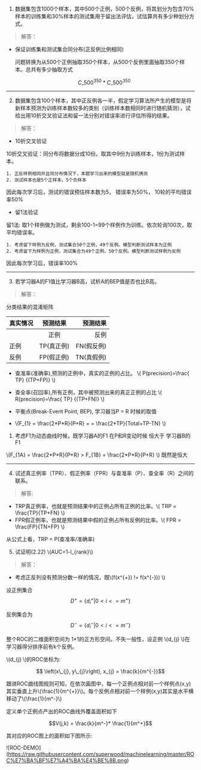 <script type="text/javascript" src="http://cdn.mathjax.org/mathjax/latest/MathJax.js?config=default"></script>

1. 数据集包含1000个样本，其中500个正例，500个反例，将其划分为包含70%样本的训练集和30%样本的测试集用于留出法评估，试估算共有多少种划分方式。

>解答：

* 保证训练集和测试集合同分布(正反例比例相同)
	
	问题转换为从500个正例抽取350个样本，从500个反例里面抽取350个样本。总共有多少抽取方式


	$$C\_{500}^{350}*C\_{500}^{350}~ $$	

---------------------------------------------------------------

2. 数据集包含100个样本，其中正反例各一半，假定学习算法所产生的模型是将新样本预测为训练样本数较多的类别（训练样本数相同时进行随机猜测），试给出用10折交叉验证法和留一法分别对错误率进行评估所得的结果。

>解答：

* 10折交叉验证

10折交叉验证：同分布将数据分成10份。取其中9份为训练样本，1份为测试样本。

	1. 正反样例相同并且同分布情况下，本题学习出来的模型就是随机猜测
	2. 测试样本也是5个正样本，5个负样本
	
因此每次学习后，测试的错误预估样本数为5， 错误率为50%， 10轮的平均错误率50%

* 留1法验证

留1法: 取1个样例做为测试，剩余100-1=99个样例作为训练。依次轮询100次，取平均错误率。
	
	1. 考虑留下样例为反例，测试集合50个正例，49个反例。模型判断测试样本为正例
	2. 考虑留下为样例为正例，测试集合为49个正例，50个反例。模型判断测试样例为反例
	
因此每次学习后，错误率100%

----------------------------------------------------------------------------------------

3. 若学习器A的F1值比学习器B高，试析A的BEP值是否也比B高。

>解答：


分类结果的混淆矩阵

| 真实情况 | 预测结果| 预测结果|
|-------- |:-----:|----:|
|         |正例   |反例  |
|正例      |TP(真正例)|FN(假反例)|
|反例      |FP(假正例)|TN(真假例)|
 


* 查准率(准确率),预测的正例中，真实的正例的占比。 \\( P(precision)=\frac{ TP} {(TP+FP)} \\)
* 查全率(召回率),所有正例，其中被预测出来的真正正例的占比 \\( R(precision)=\frac{ TP} {(TP+FN)} \\)

* 平衡点(Break-Event Point, BEP), 学习器当P = R 时候的取值

* \\(F_{1} = \frac{2\*P\*R}{P+R} = = \frac{2*TP}{Total+TP-TN}   \\)

1. 考虑F1为动态曲线时候，既学习器A的F1 在P和R变动时候 恒大于 学习器B的F1


\\(F\_{1A} = \frac{2\*P\*R}{P+R}  > F_{1B} = \frac{2\*P\*R}{P+R} \\) 既然是恒大







-----------------------------------------------------------------------------------

4. 试述真正例率（TPR）、假正例率（FPR）与查准率（P）、查全率（R）之间的联系。

>解答:
	
* TRP真正例率，也就是预测结果中的正例占所有正例的比率。\\( TRP = \frac{TP}{TP+FN} \\)  
* FPR假正例率，也就是预测结果中假的正例占所有反例的比率。\\( FPR = \frac{FP}{TN+FP} \\) 

	
从公式上看，TRP = P(查准率/准确率) 


5. 试证明(2.22) \\(AUC=1-l_{rank}\\)

>解答：

* 考虑正反列没有预测分数一样的情况，既\\(f(x^{+}) != f(x^{-})) \\)


设正例集合 $$ D^{+} = \lbrace d_{i}^{+}| 0<i<= m^{+} \rbrace $$

反例集合为 $$ D^{-} = \lbrace d_{i}^{-}| 0<i<= m^{-} \rbrace $$

整个ROC的二维面积空间为 1*1的正方形空间。不失一般性，设正例 \\(d_{j} \\)在学习器得分排序前有k个反例。

\\(d_{j} \\)的ROC坐标为:

$$ \left(x\_{j}, y\_{j}\right), x_{j} = \frac{k}{m^{-}}$$

跟进ROC曲线图规则可知，在依次画图中，每一个正例点相对前一个样例点(x,y)其实垂直上升\\(\frac{1}{m^{+}}\\)。每个反例点相对前一个样例(x,y)其实是水平横移动了\\(\frac{1}{m^-}\\)

定义单个正例点产出的ROC曲线外覆盖面积如下

$$V(j,k) =  \frac{k}{m^-}* \frac{1}{m^+}$$ 

其对应的ROC图上的面积如下图所示:


![ROC-DEMO] (https://raw.githubusercontent.com/superwood/machinelearning/master/ROC%E7%BA%BF%E7%A4%BA%E4%BE%8B.png)
